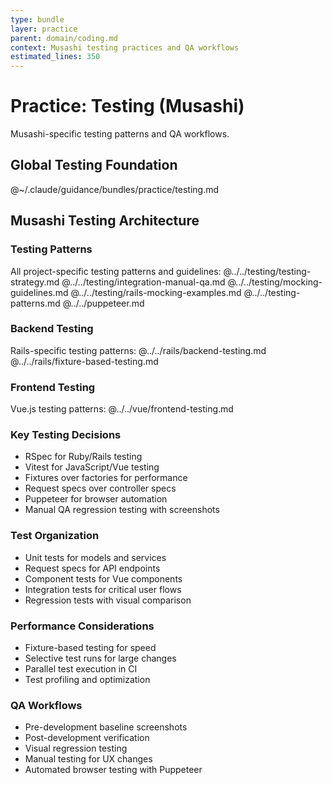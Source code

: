 ```yaml
---
type: bundle
layer: practice
parent: domain/coding.md
context: Musashi testing practices and QA workflows
estimated_lines: 350
---
```

# Practice: Testing (Musashi)

Musashi-specific testing patterns and QA workflows.

## Global Testing Foundation
@~/.claude/guidance/bundles/practice/testing.md

## Musashi Testing Architecture

### Testing Patterns
All project-specific testing patterns and guidelines:
@../../testing/testing-strategy.md
@../../testing/integration-manual-qa.md
@../../testing/mocking-guidelines.md
@../../testing/rails-mocking-examples.md
@../../testing-patterns.md
@../../puppeteer.md

### Backend Testing
Rails-specific testing patterns:
@../../rails/backend-testing.md
@../../rails/fixture-based-testing.md

### Frontend Testing
Vue.js testing patterns:
@../../vue/frontend-testing.md

### Key Testing Decisions
- RSpec for Ruby/Rails testing
- Vitest for JavaScript/Vue testing
- Fixtures over factories for performance
- Request specs over controller specs
- Puppeteer for browser automation
- Manual QA regression testing with screenshots

### Test Organization
- Unit tests for models and services
- Request specs for API endpoints
- Component tests for Vue components
- Integration tests for critical user flows
- Regression tests with visual comparison

### Performance Considerations
- Fixture-based testing for speed
- Selective test runs for large changes
- Parallel test execution in CI
- Test profiling and optimization

### QA Workflows
- Pre-development baseline screenshots
- Post-development verification
- Visual regression testing
- Manual testing for UX changes
- Automated browser testing with Puppeteer